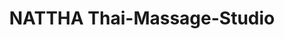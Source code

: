 ---
title: "NATTHA Thai-Massage-Studio"
url: /guenzburg/nattha-thai-massage-studio/
shop: Massage
---